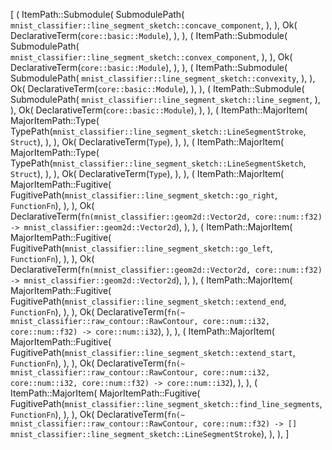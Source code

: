 [
    (
        ItemPath::Submodule(
            SubmodulePath(
                `mnist_classifier::line_segment_sketch::concave_component`,
            ),
        ),
        Ok(
            DeclarativeTerm(`core::basic::Module`),
        ),
    ),
    (
        ItemPath::Submodule(
            SubmodulePath(
                `mnist_classifier::line_segment_sketch::convex_component`,
            ),
        ),
        Ok(
            DeclarativeTerm(`core::basic::Module`),
        ),
    ),
    (
        ItemPath::Submodule(
            SubmodulePath(
                `mnist_classifier::line_segment_sketch::convexity`,
            ),
        ),
        Ok(
            DeclarativeTerm(`core::basic::Module`),
        ),
    ),
    (
        ItemPath::Submodule(
            SubmodulePath(
                `mnist_classifier::line_segment_sketch::line_segment`,
            ),
        ),
        Ok(
            DeclarativeTerm(`core::basic::Module`),
        ),
    ),
    (
        ItemPath::MajorItem(
            MajorItemPath::Type(
                TypePath(`mnist_classifier::line_segment_sketch::LineSegmentStroke`, `Struct`),
            ),
        ),
        Ok(
            DeclarativeTerm(`Type`),
        ),
    ),
    (
        ItemPath::MajorItem(
            MajorItemPath::Type(
                TypePath(`mnist_classifier::line_segment_sketch::LineSegmentSketch`, `Struct`),
            ),
        ),
        Ok(
            DeclarativeTerm(`Type`),
        ),
    ),
    (
        ItemPath::MajorItem(
            MajorItemPath::Fugitive(
                FugitivePath(`mnist_classifier::line_segment_sketch::go_right`, `FunctionFn`),
            ),
        ),
        Ok(
            DeclarativeTerm(`fn(mnist_classifier::geom2d::Vector2d, core::num::f32) -> mnist_classifier::geom2d::Vector2d`),
        ),
    ),
    (
        ItemPath::MajorItem(
            MajorItemPath::Fugitive(
                FugitivePath(`mnist_classifier::line_segment_sketch::go_left`, `FunctionFn`),
            ),
        ),
        Ok(
            DeclarativeTerm(`fn(mnist_classifier::geom2d::Vector2d, core::num::f32) -> mnist_classifier::geom2d::Vector2d`),
        ),
    ),
    (
        ItemPath::MajorItem(
            MajorItemPath::Fugitive(
                FugitivePath(`mnist_classifier::line_segment_sketch::extend_end`, `FunctionFn`),
            ),
        ),
        Ok(
            DeclarativeTerm(`fn(~ mnist_classifier::raw_contour::RawContour, core::num::i32, core::num::f32) -> core::num::i32`),
        ),
    ),
    (
        ItemPath::MajorItem(
            MajorItemPath::Fugitive(
                FugitivePath(`mnist_classifier::line_segment_sketch::extend_start`, `FunctionFn`),
            ),
        ),
        Ok(
            DeclarativeTerm(`fn(~ mnist_classifier::raw_contour::RawContour, core::num::i32, core::num::i32, core::num::f32) -> core::num::i32`),
        ),
    ),
    (
        ItemPath::MajorItem(
            MajorItemPath::Fugitive(
                FugitivePath(`mnist_classifier::line_segment_sketch::find_line_segments`, `FunctionFn`),
            ),
        ),
        Ok(
            DeclarativeTerm(`fn(~ mnist_classifier::raw_contour::RawContour, core::num::f32) -> [] mnist_classifier::line_segment_sketch::LineSegmentStroke`),
        ),
    ),
]